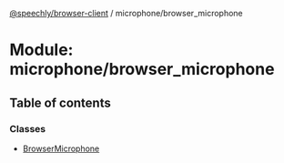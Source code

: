 [@speechly/browser-client](../README.md) / microphone/browser\_microphone

# Module: microphone/browser\_microphone

## Table of contents

### Classes

- [BrowserMicrophone](../classes/microphone_browser_microphone.BrowserMicrophone.md)
